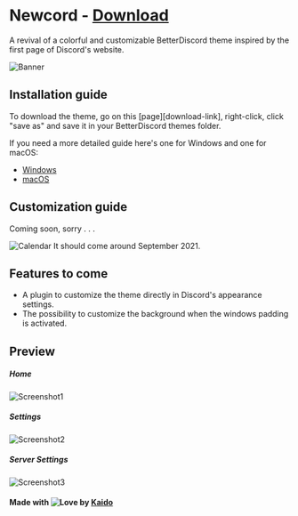 # Newcord - [Download](https://raw.githubusercontent.com/cr1ptik/Newcord/main/src/newcord.theme.css)

A revival of a colorful and customizable BetterDiscord theme inspired by the first page of Discord's website.

![Banner](https://imgur.com/i3S1GGI.png)

## Installation guide

To download the theme, go on this [page][download-link], right-click, click "save as" and save it in your BetterDiscord themes folder.

If you need a more detailed guide here's one for Windows and one for macOS:

-   [Windows](https://github.com/SquirrelKiev/NewcordRevived/blob/main/guides/windows.md)
-   [macOS](https://github.com/SquirrelKiev/NewcordRevived/blob/main/guides/macOS.md)

## Customization guide

Coming soon, sorry . . .

![Calendar](https://raw.githubusercontent.com/SquirrelKiev/NewcordRevived/main/icons/github/calendar.svg) It should come around September 2021.

## Features to come

-   A plugin to customize the theme directly in Discord's appearance settings.
-   The possibility to customize the background when the windows padding is activated.

## Preview

##### Home

![Screenshot1](https://imgur.com/oV98fvb.png)

##### Settings

![Screenshot2](https://imgur.com/7VXDMbQ.png)

##### Server Settings

![Screenshot3](https://imgur.com/MZD1Sj5.png)

#### **Made with ![Love](https://raw.githubusercontent.com/SquirrelKiev/NewcordRevived/main/icons/github/heart.svg) by [Kaido](https://github.com/kaiidoo)**
